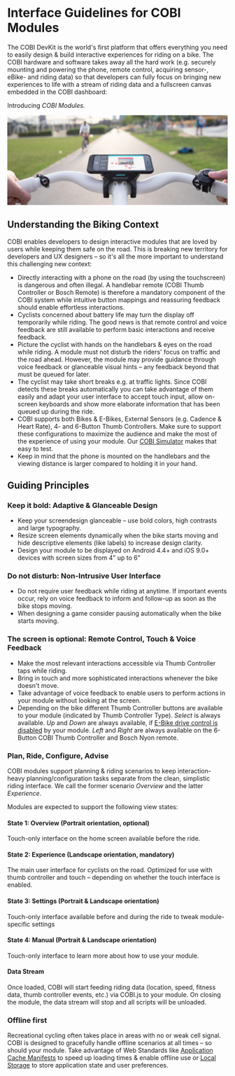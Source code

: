 # Interface Guidelines for COBI Modules

The COBI DevKit is the world's first platform that offers everything you need to easily design & build interactive experiences for riding on a bike. The COBI hardware and software takes away all the hard work (e.g. securely mounting and powering the phone, remote control, acquiring sensor-, eBike- and riding data) so that developers can fully focus on bringing new experiences to life with a stream of riding data and a fullscreen canvas embedded in the COBI dashboard:

Introducing _COBI Modules_.

![COBI](COBI-Extensions-Header.png)

## Understanding the Biking Context

COBI enables developers to design interactive modules that are loved by users while keeping them safe on the road. This is breaking new territory for developers and UX designers – so it's all the more important to understand this challenging new context:

* Directly interacting with a phone on the road (by using the touchscreen) is dangerous and often illegal. A handlebar remote (COBI Thumb Controller or Bosch Remote) is therefore a mandatory component of the COBI system while intuitive button mappings and reassuring feedback should enable effortless interactions.
* Cyclists concerned about battery life may turn the display off temporarily while riding. The good news is that remote control and voice feedback are still available to perform basic interactions and receive feedback.
* Picture the cyclist with hands on the handlebars & eyes on the road while riding. A module must not disturb the riders' focus on traffic and the road ahead. However, the module may provide guidance through voice feedback or glanceable visual hints – any feedback beyond that must be queued for later.
* The cyclist may take short breaks e.g. at traffic lights. Since COBI detects these breaks automatically you can take advantage of them easily and adapt your user interface to accept touch input, allow on-screen keyboards and show more elaborate information that has been queued up during the ride.
* COBI supports both Bikes & E-Bikes, External Sensors (e.g. Cadence & Heart Rate), 4- and 6-Button Thumb Controllers. Make sure to support these configurations to maximize the audience and make the most of the experience of using your module. Our [COBI Simulator](https://github.com/cobi-bike/COBI.js-simulator) makes that easy to test.
* Keep in mind that the phone is mounted on the handlebars and the viewing distance is larger compared to holding it in your hand.

## Guiding Principles

### Keep it bold: Adaptive & Glanceable Design

* Keep your screendesign glanceable – use bold colors, high contrasts and large typography.
* Resize screen elements dynamically when the bike starts moving and hide descriptive elements (like labels) to increase design clarity.
* Design your module to be displayed on Android 4.4+ and iOS 9.0+ devices with screen sizes from 4" up to 6"

### Do not disturb: Non-Intrusive User Interface

* Do not require user feedback while riding at anytime. If important events occur, rely on voice feedback to inform and follow-up as soon as the bike stops moving.
* When designing a game consider pausing automatically when the bike starts moving.

### The screen is optional: Remote Control, Touch & Voice Feedback

* Make the most relevant interactions accessible via Thumb Controller taps while riding.
* Bring in touch and more sophisticated interactions whenever the bike doesn't move.
* Take advantage of voice feedback to enable users to perform actions in your module without looking at the screen.
* Depending on the bike different Thumb Controller buttons are available to your module (indicated by Thumb Controller Type). _Select_ is always available. _Up_ and _Down_ are always available, if [E-Bike drive control is disabled](https://cobi-bike.github.io/COBI.js/#cobidevkitoverridethumbcontrollermappingwrite) by your module. _Left_ and _Right_ are always available on the 6-Button COBI Thumb Controller and Bosch Nyon remote.

### Plan, Ride, Configure, Advise

COBI modules support planning & riding scenarios to keep interaction-heavy planning/configuration tasks separate from the clean, simplistic riding interface. We call the former scenario _Overview_ and the latter _Experience_.

Modules are expected to support the following view states:

#### State 1: Overview (Portrait orientation, optional)

Touch-only interface on the home screen available before the ride.

#### State 2: Experience (Landscape orientation, mandatory)

The main user interface for cyclists on the road. Optimized for use with thumb controller and touch – depending on whether the touch interface is enabled.

#### State 3: Settings (Portrait & Landscape orientation)

Touch-only interface available before and during the ride to tweak module-specific settings

#### State 4: Manual (Portrait & Landscape orientation)

Touch-only interface to learn more about how to use your module.

#### Data Stream

Once loaded, COBI will start feeding riding data (location, speed, fitness data, thumb controller events, etc.) via COBI.js to your module. On closing the module, the data stream will stop and all scripts will be unloaded.

### Offline first

Recreational cycling often takes place in areas with no or weak cell signal. COBI is designed to gracefully handle offline scenarios at all times – so should your module. Take advantage of Web Standards like [Application Cache Manifests](https://html.spec.whatwg.org/multipage/offline.html#manifests) to speed up loading times & enable offline use or [Local Storage](https://html.spec.whatwg.org/multipage/webstorage.html#the-localstorage-attribute) to store application state and user preferences.
